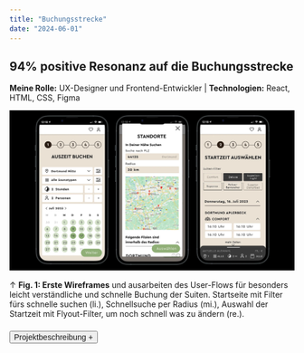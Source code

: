 ```yaml
---
title: "Buchungsstrecke"
date: "2024-06-01"
---
```


## 94% positive Resonanz auf die Buchungsstrecke

<p style="font-size: var(--fs-sm); line-height: var(--lh-base); color: var(--col-gray)"><strong>Meine Rolle:</strong> UX-Designer und Frontend-Entwickler |
<strong>Technologien:</strong> React, HTML, CSS, Figma</p>

![Wireframes für den User-Flow der Buchungsstrecke](../images/Buchungsstrecke_Wireframe.webp)

<p style="font-size: var(--fs-sm)">&#8593; <strong>Fig. 1: Erste Wireframes</strong> und ausarbeiten des User-Flows für besonders leicht verständliche und schnelle Buchung der Suiten. Startseite mit Filter fürs schnelle suchen (li.), Schnellsuche per Radius (mi.), Auswahl der Startzeit mit Flyout-Filter, um noch schnell was zu ändern (re.).</p>

<div class="description-button" style="padding-top: 0.5rem; border-top: 1px solid var(--col-lightgray)">
    <button style="font-size: var(--fs-sm); color: var(--col-darkgray); font-weight: var(--fw-bold);">Projektbeschreibung +</button>
</div>

<div class="project-description" style="padding-bottom: 0.5rem; height: 0; overflow: hidden; transition: height 1s ease; interpolate-size: allow-keywords; border-bottom: 1px solid var(--col-lightgray)">

#### Herausforderung

Die alte Buchungsstrecke war unübersichtlich und langsam. Die Kunden haben sich oft beschwert, dass sie nicht schnell genug die gewünschte Suite buchen konnten da sie den Buchungsprozess häufig bei einer Änderung immer wieder neu durchlaufen mussten. Die Herausforderung war es, eine Buchungsstrecke zu entwickeln, die einfach und schnell zu bedienen ist und die Kunden zufriedenstellt, mit der Möglichkeit, die Buchung jederzeit zu ändern.

#### User-Research

- Sammeln und auswerten der **Kundenfeedbacks** und **E-Mails** der letzten 6 Monate (Fig. 3).
- **Interviews** mit den anderen Abteilungen die Kundenkontakt haben, um herauszufinden, was die Kunden am meisten stört und um einen anderen Blickwinkel auf die Erwartungen an die neue Buchungsstrecke zu bekommen.
- Speziell die **Auswahl der Startzeit war ein großes Problem,** da die Kunden oft die falsche Zeit ausgewählt haben und dann die Buchung abbrechen mussten.

#### Umsetzung

1. Erstellen einer Persona auf Basis der eigenen Daten und Abgleich mit KI-Daten (Fig. 2).
2. Erste **einfache Skizzen** wurden auf Basis der Recherche erstellt, um ein **Gefühl** für den User-Flow zu bekommen.
3. **Informationsarchitektur** und **Wireframing** der Hauptseiten für die eigentliche Buchung wurde anschließend in Figma weiter ausgearbeitet (Fig. 1).
4. **Übergabe** der ersten Wireframes an die Grafikabteilung, um die **Gestaltung** der Buchungsstrecke zu optimieren.
5. Das Frontend der Buchungsstrecke programmierte ich auf Basis des ausgearbeiteten Designs in **React, HTML** und **CSS**, danach Übergabe an die Backend-Entwickler.
6. **Pagespeed-Optimierung** wurden ausgeführt, damit die Buchungsstrecke schnell lädt, sowol im Frontend, als auch im Backend.

#### Test und Validierung

- Die Buchungsstrecke wurde seiten- und komponentenweise mit **Heuristic Markup** und dem **5-Sekunden-Test** immer wieder iterativ überprüft und optimiert.
- Die Buchungsstrecke wurde mit **Usability-Tests** durch die Kunden direkt und durch **internes Expertenwissen** validiert.

#### Ergebnis

- **94% positive Resonanz** auf die neue Buchungsstrecke, aufgrund eines großen Live-Tests mit ca. 468 Kunden bei gleichzeitigem Funktionstest der gesamten Filiale.
- **Kaum Beschwerden** mehr im Service-Center über die Buchungsstrecke, die **Kunden sind zufrieden** und buchen schneller und einfacher.
- **Internen Preis** für den besonderen Einsatz, das überwältigende Ergebnis und die gute Zusammenarbeit mit den anderen Abteilungen erhalten.

#### Learnings

- Nur mit **A/B-Tests** und Kundenfeedback kann man sich sicher sein, dass die Buchungsstrecke als einfach und schnell empfunden wird, ausschließlich **auf internes Wissen zu vertrauen reicht nicht aus.**
- **Kundenfeedback**, das auf zuvor geschenkter Saunazeit basiert, ist **nicht immer aussagekräftig,** da die Kunden sich vermutlich nicht trauen, negative Kritik zu äußern.
- **Abteilungsübergreifende Teamarbeit** ist extrem wichtig, da man so zu richtig guten Ergebnissen kommt und nichts Wichtiges übersieht.<br/><br/>

![Erstellen einer Persona für die Buchungsstrecke](../images/Buchungsstrecke_Persona.webp)

<p style="font-size: var(--fs-sm)">&#8593; <strong>Fig. 2: Für die neue Buchungsstrecke</strong> und alle nachfolgenden Projekte habe ich eine <strong>Persona auf Basis eigener Daten</strong> erstellt und mit KI-Daten abgeglichen.</p>

![Erstellen einer Persona für die Buchungsstrecke](../images/Buchungsstrecke_PainPoints.webp)

<p style="font-size: var(--fs-sm)">&#8593; <strong>Fig. 3: Ein halbes Jahr lang,</strong> habe ich zudem alle <strong>E-Mails gesammelt</strong> und bezüglich Probleme bei der Bedienung der alten Buchungsstrecke <strong>ausgewertet,</strong> um diese Pain-Points besonders zu beachten und nicht zu wiederholen.</p>

</div>
